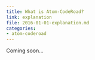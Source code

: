 ```yaml
---
title: What is Atom-CodeRoad?
link: explanation
file: 2016-01-01-explanation.md
categories:
- atom-coderoad
---
```


Coming soon...
